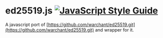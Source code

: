 # ed25519.js [![JavaScript Style Guide](https://img.shields.io/badge/code_style-standard-brightgreen.svg)](https://standardjs.com)

A javascript port of [https://github.com/warchant/ed25519.git](https://github.com/warchant/ed25519.git) and wrapper for it.
